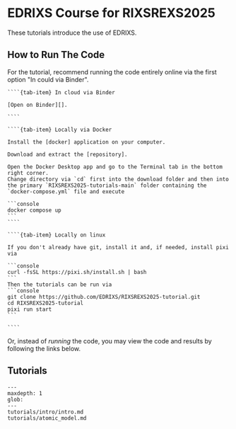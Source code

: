 # EDRIXS Course for RIXSREXS2025

These tutorials introduce the use of EDRIXS.

## How to Run The Code
For the tutorial, recommend running the code entirely online via the first option "In could via Binder".
`````{tab-set}
````{tab-item} In cloud via Binder

[Open on Binder][].

````

````{tab-item} Locally via Docker

Install the [docker] application on your computer.

Download and extract the [repository].

Open the Docker Desktop app and go to the Terminal tab in the bottom right corner.
Change directory via `cd` first into the download folder and then into the primary `RIXSREXS2025-tutorials-main` folder containing the `docker-compose.yml` file and execute

```console
docker compose up
```
````

````{tab-item} Locally on linux

If you don't already have git, install it and, if needed, install pixi via

```console
curl -fsSL https://pixi.sh/install.sh | bash
```
Then the tutorials can be run via
```console
git clone https://github.com/EDRIXS/RIXSREXS2025-tutorial.git
cd RIXSREXS2025-tutorial
pixi run start
```

````
`````

Or, instead of _running_ the code, you may view the code and results by
following the links below.

## Tutorials

```{toctree}
---
maxdepth: 1
glob:
---
tutorials/intro/intro.md
tutorials/atomic_model.md
```
[Open on Binder]: https://mybinder.org/v2/gh/EDRIXS/RIXSREXS2025-tutorial/main?urlpath=tree/tutorials/
[docker]: https://www.docker.com/products/docker-desktop/
[repository]: https://github.com/EDRIXS/RIXSREXS2025-tutorial/archive/refs/heads/main.zip
